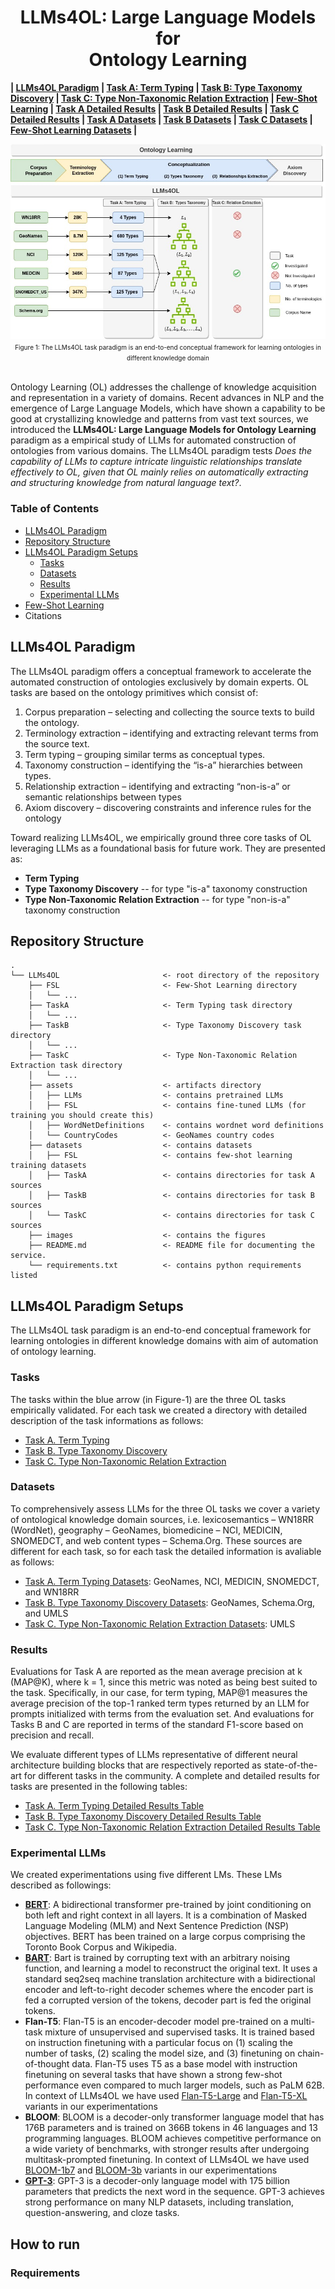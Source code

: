 <h1 align="center">LLMs4OL: Large Language Models for <br> Ontology Learning </h1>

**| [LLMs4OL Paradigm](./README.md#llms4ol-paradigm) | [Task A: Term Typing](./TaskA/README.md) | [Task B: Type Taxonomy Discovery](./TaskB/README.md) | [Task C: Type Non-Taxonomic Relation Extraction](./TaskC/README.md) | [Few-Shot Learning](./FSL/README.md) | [Task A Detailed Results](./TaskA/results/readme.md) | [Task B Detailed Results](./TaskB/results/readme.md) | [Task C Detailed Results](./TaskC/results/readme.md) | [Task A Datasets](./datasets/TaskA/README.md) | [Task B Datasets](./datasets/TaskB/README.md) | [Task C Datasets](./datasets/TaskC/README.md) | [Few-Shot Learning Datasets](./datasets/FSL/README.md) |**

<div align="center"><img src="images/LLMs4OL.jpg" /></div>
<div align="center"><font size="1">Figure 1: The LLMs4OL task paradigm is an end-to-end conceptual framework for learning ontologies in different knowledge domain</font></div>
<br>

Ontology Learning (OL) addresses the challenge of knowledge acquisition and representation  in a variety of domains. Recent advances in NLP and the emergence of Large Language Models, which have shown a capability to be good at crystallizing knowledge and patterns from vast text sources, we introduced the **LLMs4OL: Large Language Models for Ontology Learning** paradigm as a empirical study of LLMs for automated construction of ontologies from various domains.  The LLMs4OL paradigm tests *Does the capability of LLMs to capture intricate linguistic relationships translate effectively to OL, given that OL mainly relies on automatically extracting and structuring knowledge from natural language text?*.

### Table of Contents
- [LLMs4OL Paradigm](#llms4ol-paradigm)
- [Repository Structure](#repository-structure)
- [LLMs4OL Paradigm Setups](#llms4ol-paradigm-setups)
    - [Tasks](#tasks)
    - [Datasets](#datasets)
    - [Results](#results)
    - [Experimental LLMs](#experimental-llms)
- [Few-Shot Learning](#few-shot-learning)
- Citations


## LLMs4OL Paradigm

The LLMs4OL paradigm offers a conceptual framework to accelerate the automated construction of ontologies exclusively by domain experts. OL tasks are based on the ontology primitives which consist of:

1. Corpus preparation – selecting and collecting the source texts to build the ontology. 
2. Terminology extraction – identifying and extracting relevant terms from the source text.
3. Term typing – grouping similar terms as conceptual types. 
4. Taxonomy construction – identifying the “is-a” hierarchies between types.
5. Relationship extraction – identifying and extracting “non-is-a” or semantic relationships between types
6. Axiom discovery – discovering constraints and inference rules for the ontology

Toward realizing LLMs4OL, we empirically ground three core tasks of OL leveraging LLMs as a foundational basis for future work. They are presented as:

- **Term Typing**
- **Type Taxonomy Discovery** -- for type "is-a" taxonomy construction
- **Type Non-Taxonomic Relation Extraction** -- for type "non-is-a" taxonomy construction

## Repository Structure
```
.
└── LLMs4OL                       <- root directory of the repository
    ├── FSL                       <- Few-Shot Learning directory
    │   └── ...
    ├── TaskA                     <- Term Typing task directory
    │   └── ...
    ├── TaskB                     <- Type Taxonomy Discovery task directory
    │   └── ...
    ├── TaskC                     <- Type Non-Taxonomic Relation Extraction task directory
    │   └── ...
    ├── assets                    <- artifacts directory 
    │   ├── LLMs                  <- contains pretrained LLMs
    │   ├── FSL                   <- contains fine-tuned LLMs (for training you should create this)
    │   ├── WordNetDefinitions    <- contains wordnet word definitions
    │   └── CountryCodes          <- GeoNames country codes
    ├── datasets                  <- contains datasets
    │   ├── FSL                   <- contains few-shot learning training datasets
    │   ├── TaskA                 <- contains directories for task A sources
    │   ├── TaskB                 <- contains directories for task B sources
    │   └── TaskC                 <- contains directories for task C sources
    ├── images                    <- contains the figures
    ├── README.md                 <- README file for documenting the service.
    └── requirements.txt          <- contains python requirements listed
```
## LLMs4OL Paradigm Setups

The LLMs4OL task paradigm is an end-to-end conceptual framework for learning ontologies in different knowledge domains with aim of automation of ontology learning. 

### Tasks

The tasks within the blue arrow (in Figure-1) are the three OL tasks empirically validated. For each task we created a directory with detailed description of the task informations as follows:

- [Task A. Term Typing](./TaskA/README.md) 
- [Task B. Type Taxonomy Discovery](./TaskB/README.md)
- [Task C. Type Non-Taxonomic Relation Extraction](./TaskC/README.md)

### Datasets
To comprehensively assess LLMs for the three OL tasks we cover a variety of ontological knowledge domain sources, i.e. lexicosemantics – WN18RR (WordNet), geography – GeoNames,
biomedicine – NCI, MEDICIN, SNOMEDCT, and web content types – Schema.Org. These sources are different for each task, so for each task the detailed information is avaliable as follows:

- [Task A. Term Typing Datasets](./datasets/TaskA/README.md): GeoNames, NCI, MEDICIN, SNOMEDCT, and WN18RR
- [Task B. Type Taxonomy Discovery Datasets](./datasets/TaskB/README.md): GeoNames, Schema.Org, and UMLS
- [Task C. Type Non-Taxonomic Relation Extraction Datasets](./datasets/TaskC/README.md): UMLS


### Results

Evaluations for Task A are reported as the mean average precision at k (MAP@K), where k = 1, since this metric was noted as being best suited to the task. Specifically, in our case, for term typing, MAP@1 measures the average precision of the top-1 ranked term types returned by an LLM for prompts initialized with terms from the evaluation set. And evaluations for Tasks B and
C are reported in terms of the standard F1-score based on precision and recall.

We evaluate different types of LLMs representative of different neural architecture building blocks that are respectively reported as state-of-the-art for different tasks in the community. A complete and detailed results for tasks are presented in the following tables:

- [Task A. Term Typing Detailed Results Table](./TaskA/results/readme.md) 
- [Task B. Type Taxonomy Discovery Detailed Results Table](./TaskB/results/readme.md) 
- [Task C. Type Non-Taxonomic Relation Extraction Detailed Results Table](./TaskC/results/readme.md)

### Experimental LLMs

We created experimentations using five different LMs. These LMs described as followings:
- **[BERT](https://huggingface.co/bert-large-uncased)**: A bidirectional transformer pre-trained by joint conditioning on both left and right context in all layers. It is a combination of Masked Language Modeling (MLM) and Next Sentence Prediction (NSP) objectives. BERT has been trained on a large corpus comprising the Toronto Book Corpus and Wikipedia.
- **[BART](https://huggingface.co/facebook/bart-large)**: Bart is trained by corrupting text with an arbitrary noising function, and learning a model to reconstruct the original text. It uses a standard seq2seq machine translation architecture with a bidirectional encoder and left-to-right decoder schemes where the encoder part is fed a corrupted version of the tokens, decoder part is fed the original tokens.
- **Flan-T5**: Flan-T5 is an encoder-decoder model pre-trained on a multi-task mixture of unsupervised and supervised tasks. It is trained based on instruction finetuning with a particular focus on (1) scaling the number of tasks, (2) scaling the model size, and (3) finetuning on chain-of-thought data. Flan-T5 uses T5 as a base model with instruction finetuning on several tasks that have shown a strong few-shot performance even compared to much larger models, such as PaLM 62B. In context of LLMs4OL we have used [Flan-T5-Large](https://huggingface.co/google/flan-t5-large) and [Flan-T5-XL](https://huggingface.co/google/flan-t5-xl) variants in our experimentations
- **BLOOM**: BLOOM is a decoder-only transformer language model that has 176B parameters and is trained on 366B tokens in 46 languages and 13 programming languages. BLOOM achieves competitive performance on a wide variety of benchmarks, with stronger results after undergoing multitask-prompted finetuning. In context of LLMs4OL we have used [BLOOM-1b7](https://huggingface.co/bigscience/bloom-1b7) and [BLOOM-3b](https://huggingface.co/bigscience/bloomz-3b) variants in our experimentations
- **[GPT-3](https://platform.openai.com/docs/models/gpt-3)**: GPT-3 is a decoder-only language model with 175 billion parameters that predicts the next word in the sequence. GPT-3 achieves strong performance on many NLP datasets, including translation, question-answering, and cloze tasks. 


## How to run

### Requirements
